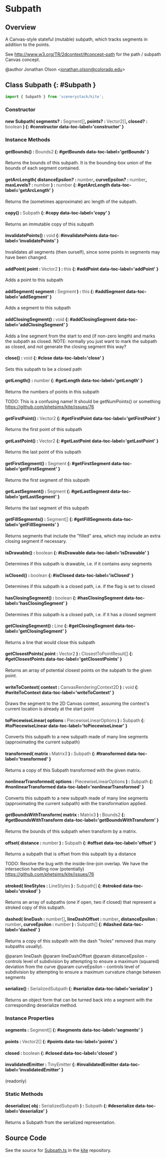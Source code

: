 # Subpath

## Overview

A Canvas-style stateful (mutable) subpath, which tracks segments in addition to the points.

See http://www.w3.org/TR/2dcontext/#concept-path
for the path / subpath Canvas concept.

@author Jonathan Olson &lt;jonathan.olson@colorado.edu&gt;

## Class Subpath {: #Subpath }


```js
import { Subpath } from 'scenerystack/kite';
```
### Constructor

#### new Subpath( segments? : <span style="font-weight: 400; opacity: 80%;">Segment[]</span>, points? : <span style="font-weight: 400; opacity: 80%;">Vector2[]</span>, closed? : <span style="font-weight: 400; opacity: 80%;">boolean</span> ) {: #constructor data-toc-label='constructor' }

### Instance Methods

#### getBounds() : <span style="font-weight: 400; opacity: 80%;">Bounds2</span> {: #getBounds data-toc-label='getBounds' }

Returns the bounds of this subpath. It is the bounding-box union of the bounds of each segment contained.

#### getArcLength( distanceEpsilon? : <span style="font-weight: 400; opacity: 80%;">number</span>, curveEpsilon? : <span style="font-weight: 400; opacity: 80%;">number</span>, maxLevels? : <span style="font-weight: 400; opacity: 80%;">number</span> ) : <span style="font-weight: 400; opacity: 80%;">number</span> {: #getArcLength data-toc-label='getArcLength' }

Returns the (sometimes approximate) arc length of the subpath.

#### copy() : <span style="font-weight: 400; opacity: 80%;">Subpath</span> {: #copy data-toc-label='copy' }

Returns an immutable copy of this subpath

#### invalidatePoints() : <span style="font-weight: 400; opacity: 80%;">void</span> {: #invalidatePoints data-toc-label='invalidatePoints' }

Invalidates all segments (then ourself), since some points in segments may have been changed.

#### addPoint( point : <span style="font-weight: 400; opacity: 80%;">Vector2</span> ) : <span style="font-weight: 400; opacity: 80%;">this</span> {: #addPoint data-toc-label='addPoint' }

Adds a point to this subpath

#### addSegment( segment : <span style="font-weight: 400; opacity: 80%;">Segment</span> ) : <span style="font-weight: 400; opacity: 80%;">this</span> {: #addSegment data-toc-label='addSegment' }

Adds a segment to this subpath

#### addClosingSegment() : <span style="font-weight: 400; opacity: 80%;">void</span> {: #addClosingSegment data-toc-label='addClosingSegment' }

Adds a line segment from the start to end (if non-zero length) and marks the subpath as closed.
NOTE: normally you just want to mark the subpath as closed, and not generate the closing segment this way?

#### close() : <span style="font-weight: 400; opacity: 80%;">void</span> {: #close data-toc-label='close' }

Sets this subpath to be a closed path

#### getLength() : <span style="font-weight: 400; opacity: 80%;">number</span> {: #getLength data-toc-label='getLength' }

Returns the numbers of points in this subpath

TODO: This is a confusing name! It should be getNumPoints() or something https://github.com/phetsims/kite/issues/76

#### getFirstPoint() : <span style="font-weight: 400; opacity: 80%;">Vector2</span> {: #getFirstPoint data-toc-label='getFirstPoint' }

Returns the first point of this subpath

#### getLastPoint() : <span style="font-weight: 400; opacity: 80%;">Vector2</span> {: #getLastPoint data-toc-label='getLastPoint' }

Returns the last point of this subpath

#### getFirstSegment() : <span style="font-weight: 400; opacity: 80%;">Segment</span> {: #getFirstSegment data-toc-label='getFirstSegment' }

Returns the first segment of this subpath

#### getLastSegment() : <span style="font-weight: 400; opacity: 80%;">Segment</span> {: #getLastSegment data-toc-label='getLastSegment' }

Returns the last segment of this subpath

#### getFillSegments() : <span style="font-weight: 400; opacity: 80%;">Segment[]</span> {: #getFillSegments data-toc-label='getFillSegments' }

Returns segments that include the "filled" area, which may include an extra closing segment if necessary.

#### isDrawable() : <span style="font-weight: 400; opacity: 80%;">boolean</span> {: #isDrawable data-toc-label='isDrawable' }

Determines if this subpath is drawable, i.e. if it contains asny segments

#### isClosed() : <span style="font-weight: 400; opacity: 80%;">boolean</span> {: #isClosed data-toc-label='isClosed' }

Determines if this subpath is a closed path, i.e. if the flag is set to closed

#### hasClosingSegment() : <span style="font-weight: 400; opacity: 80%;">boolean</span> {: #hasClosingSegment data-toc-label='hasClosingSegment' }

Determines if this subpath is a closed path, i.e. if it has a closed segment

#### getClosingSegment() : <span style="font-weight: 400; opacity: 80%;">Line</span> {: #getClosingSegment data-toc-label='getClosingSegment' }

Returns a line that would close this subpath

#### getClosestPoints( point : <span style="font-weight: 400; opacity: 80%;">Vector2</span> ) : <span style="font-weight: 400; opacity: 80%;">ClosestToPointResult[]</span> {: #getClosestPoints data-toc-label='getClosestPoints' }

Returns an array of potential closest points on the subpath to the given point.

#### writeToContext( context : <span style="font-weight: 400; opacity: 80%;">CanvasRenderingContext2D</span> ) : <span style="font-weight: 400; opacity: 80%;">void</span> {: #writeToContext data-toc-label='writeToContext' }

Draws the segment to the 2D Canvas context, assuming the context's current location is already at the start point

#### toPiecewiseLinear( options : <span style="font-weight: 400; opacity: 80%;">PiecewiseLinearOptions</span> ) : <span style="font-weight: 400; opacity: 80%;">Subpath</span> {: #toPiecewiseLinear data-toc-label='toPiecewiseLinear' }

Converts this subpath to a new subpath made of many line segments (approximating the current subpath)

#### transformed( matrix : <span style="font-weight: 400; opacity: 80%;">Matrix3</span> ) : <span style="font-weight: 400; opacity: 80%;">Subpath</span> {: #transformed data-toc-label='transformed' }

Returns a copy of this Subpath transformed with the given matrix.

#### nonlinearTransformed( options : <span style="font-weight: 400; opacity: 80%;">PiecewiseLinearOptions</span> ) : <span style="font-weight: 400; opacity: 80%;">Subpath</span> {: #nonlinearTransformed data-toc-label='nonlinearTransformed' }

Converts this subpath to a new subpath made of many line segments (approximating the current subpath) with the
transformation applied.

#### getBoundsWithTransform( matrix : <span style="font-weight: 400; opacity: 80%;">Matrix3</span> ) : <span style="font-weight: 400; opacity: 80%;">Bounds2</span> {: #getBoundsWithTransform data-toc-label='getBoundsWithTransform' }

Returns the bounds of this subpath when transform by a matrix.

#### offset( distance : <span style="font-weight: 400; opacity: 80%;">number</span> ) : <span style="font-weight: 400; opacity: 80%;">Subpath</span> {: #offset data-toc-label='offset' }

Returns a subpath that is offset from this subpath by a distance

TODO: Resolve the bug with the inside-line-join overlap. We have the intersection handling now (potentially) https://github.com/phetsims/kite/issues/76

#### stroked( lineStyles : <span style="font-weight: 400; opacity: 80%;">LineStyles</span> ) : <span style="font-weight: 400; opacity: 80%;">Subpath[]</span> {: #stroked data-toc-label='stroked' }

Returns an array of subpaths (one if open, two if closed) that represent a stroked copy of this subpath.

#### dashed( lineDash : <span style="font-weight: 400; opacity: 80%;">number[]</span>, lineDashOffset : <span style="font-weight: 400; opacity: 80%;">number</span>, distanceEpsilon : <span style="font-weight: 400; opacity: 80%;">number</span>, curveEpsilon : <span style="font-weight: 400; opacity: 80%;">number</span> ) : <span style="font-weight: 400; opacity: 80%;">Subpath[]</span> {: #dashed data-toc-label='dashed' }

Returns a copy of this subpath with the dash "holes" removed (has many subpaths usually).

@param lineDash
@param lineDashOffset
@param distanceEpsilon - controls level of subdivision by attempting to ensure a maximum (squared) deviation from the curve
@param curveEpsilon - controls level of subdivision by attempting to ensure a maximum curvature change between segments

#### serialize() : <span style="font-weight: 400; opacity: 80%;">SerializedSubpath</span> {: #serialize data-toc-label='serialize' }

Returns an object form that can be turned back into a segment with the corresponding deserialize method.

### Instance Properties

#### segments : <span style="font-weight: 400; opacity: 80%;">Segment[]</span> {: #segments data-toc-label='segments' }

#### points : <span style="font-weight: 400; opacity: 80%;">Vector2[]</span> {: #points data-toc-label='points' }

#### closed : <span style="font-weight: 400; opacity: 80%;">boolean</span> {: #closed data-toc-label='closed' }

#### invalidatedEmitter : <span style="font-weight: 400; opacity: 80%;">TinyEmitter</span> {: #invalidatedEmitter data-toc-label='invalidatedEmitter' }

(readonly)

### Static Methods

#### deserialize( obj : <span style="font-weight: 400; opacity: 80%;">SerializedSubpath</span> ) : <span style="font-weight: 400; opacity: 80%;">Subpath</span> {: #deserialize data-toc-label='deserialize' }

Returns a Subpath from the serialized representation.



## Source Code

See the source for [Subpath.ts](https://github.com/phetsims/kite/blob/main/js/util/Subpath.ts) in the [kite](https://github.com/phetsims/kite) repository.
